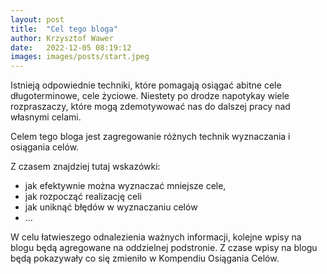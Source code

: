 ```yaml
---
layout: post
title:  "Cel tego bloga"
author: Krzysztof Wawer
date:   2022-12-05 08:19:12
images: images/posts/start.jpeg
---
```


Istnieją odpowiednie techniki, które pomagają osiągać abitne cele długoterminowe, cele życiowe. Niestety po drodze napotykay wiele rozpraszaczy, które mogą zdemotywować nas do dalszej pracy nad własnymi celami.

Celem tego bloga jest zagregowanie różnych technik wyznaczania i osiągania celów.

Z czasem znajdziej tutaj wskazówki:
- jak efektywnie można wyznaczać mniejsze cele, 
- jak rozpocząć realizację celi
- jak uniknąć błędów w wyznaczaniu celów
- ...

W celu łatwieszego odnalezienia ważnych informacji, kolejne wpisy na blogu będą agregowane na oddzielnej podstronie. Z czase wpisy na blogu będą pokazywały co się zmieniło w Kompendiu Osiągania Celów.
